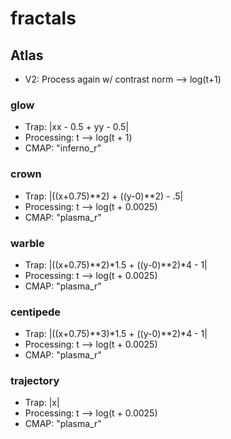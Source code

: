 # fractals

## Atlas
- V2: Process again w/ contrast norm --> log(t+1)

### glow
- Trap: |xx - 0.5 + yy - 0.5|
- Processing: t --> log(t + 1)
- CMAP: "inferno_r"

### crown
- Trap: |((x+0.75)\*\*2) + ((y-0)\*\*2) - .5|
- Processing: t --> log(t + 0.0025)
- CMAP: "plasma_r"

### warble
- Trap: |((x+0.75)\*\*2)\*1.5 + ((y-0)\*\*2)\*4 - 1|
- Processing: t --> log(t + 0.0025)
- CMAP: "plasma_r"

### centipede
- Trap: |((x+0.75)\*\*3)\*1.5 + ((y-0)\*\*2)\*4 - 1|
- Processing: t --> log(t + 0.0025)
- CMAP: "plasma_r"

### trajectory
- Trap: |x|
- Processing: t --> log(t + 0.0025)
- CMAP: "plasma_r"